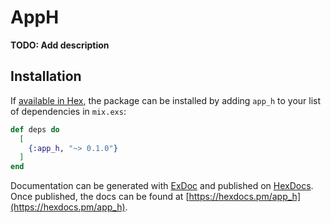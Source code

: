 # AppH

**TODO: Add description**

## Installation

If [available in Hex](https://hex.pm/docs/publish), the package can be installed
by adding `app_h` to your list of dependencies in `mix.exs`:

```elixir
def deps do
  [
    {:app_h, "~> 0.1.0"}
  ]
end
```

Documentation can be generated with [ExDoc](https://github.com/elixir-lang/ex_doc)
and published on [HexDocs](https://hexdocs.pm). Once published, the docs can
be found at [https://hexdocs.pm/app_h](https://hexdocs.pm/app_h).

